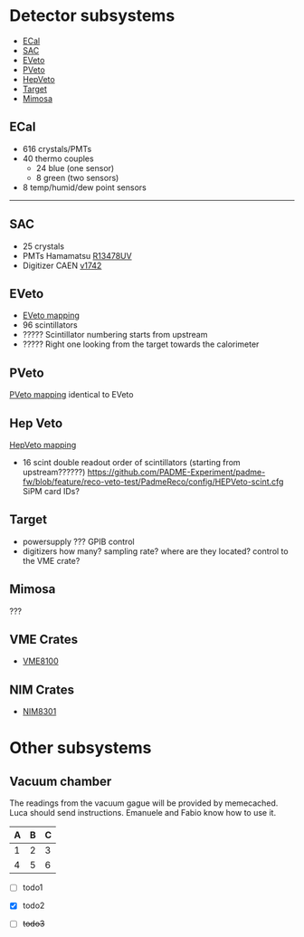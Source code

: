 # Detector subsystems
* [ECal](#ecal)
* [SAC](#sac)
* [EVeto](#eveto)
* [PVeto](#pveto)
* [HepVeto](#hepveto)
* [Target](#Target)
* [Mimosa](#Mimosa)

## ECal
- 616 crystals/PMTs
- 40 thermo couples
    - 24 blue (one sensor)
    - 8 green (two sensors)
- 8 temp/humid/dew point sensors

---


## SAC
- 25 crystals
- PMTs Hamamatsu [R13478UV]
- Digitizer CAEN [v1742]

[R9880U]: https://www.hamamatsu.com/resources/pdf/etd/R9880U_TPMH1321E.pdf
[v1742]: http://www.caen.it/jsp/Template2/CaenProd.jsp?parent=11&idmod=661#
[R13478UV]: https://www.hamamatsu.com/us/en/product/type/R13478/index.html

## EVeto
- [EVeto mapping](veto/eveto-mapping.md)
- 96 scintillators
- ????? Scintillator numbering starts from upstream
- ????? Right one looking from the target towards the calorimeter



## PVeto
[PVeto mapping](veto/pveto-mapping.md)
identical to EVeto


## Hep Veto
[HepVeto mapping](veto/hepveto-mapping.md)
- 16 scint
 double readout
order of scintillators (starting from upstream??????)
https://github.com/PADME-Experiment/padme-fw/blob/feature/reco-veto-test/PadmeReco/config/HEPVeto-scint.cfg
SiPM card IDs?

## Target
- powersupply ??? GPIB control
- digitizers how many? sampling rate? where are they located? control to the VME crate?

## Mimosa
???


## VME Crates
- [VME8100](http://www.caen.it/jsp/Template2/CaenProd.jsp?parent=45&idmod=549)

## NIM Crates
- [NIM8301](http://www.caen.it/jsp/Template2/CaenProd.jsp?parent=47&idmod=548)





# Other subsystems

## Vacuum chamber
The readings from the vacuum gague will be provided by memecached.
Luca should send instructions.
Emanuele and Fabio know how to use it.




A|B|C
-|-|-
1|2|3
4|5|6


- [ ] todo1
- [x] todo2
- [ ] ~~todo3~~

